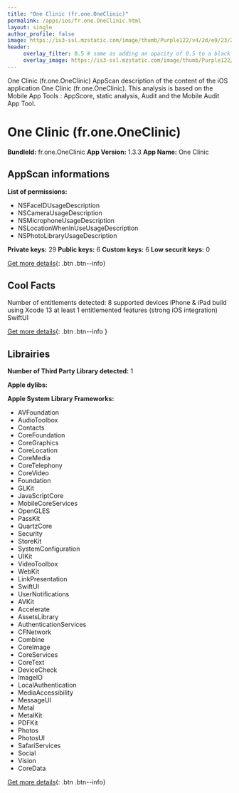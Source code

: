 ```yaml
---
title: "One Clinic (fr.one.OneClinic)"
permalink: /apps/ios/fr.one.OneClinic.html
layout: single
author_profile: false
image: https://is3-ssl.mzstatic.com/image/thumb/Purple122/v4/2d/e9/23/2de923bc-f119-9811-f353-bfe53995a505/AppIcon-1x_U007emarketing-0-7-0-85-220.png/512x512bb.jpg
header: 
     overlay_filter: 0.5 # same as adding an opacity of 0.5 to a black background
     overlay_image: https://is3-ssl.mzstatic.com/image/thumb/Purple122/v4/2d/e9/23/2de923bc-f119-9811-f353-bfe53995a505/AppIcon-1x_U007emarketing-0-7-0-85-220.png/512x512bb.jpg
---
```

One Clinic (fr.one.OneClinic) AppScan description of the content of the iOS application One Clinic (fr.one.OneClinic). This analysis is based on the Mobile App Tools : AppScore, static analysis, Audit and the Mobile Audit App Tool.

# One Clinic (fr.one.OneClinic)

**BundleId:** fr.one.OneClinic
**App Version:** 1.3.3
**App Name:** One Clinic


## AppScan informations 

**List of permissions:** 
- NSFaceIDUsageDescription
- NSCameraUsageDescription
- NSMicrophoneUsageDescription
- NSLocationWhenInUseUsageDescription
- NSPhotoLibraryUsageDescription
  
  
**Private keys:** 29
**Public keys:** 6
**Custom keys:** 6
**Low securit keys:** 0
  
[Get more details](/pricing.html){: .btn .btn--info}

## Cool Facts

Number of entitlements detected: 8
supported devices iPhone & iPad
build using Xcode 13
at least 1 entitlemented features (strong iOS integration)
SwiftUI
  
[Get more details](/pricing.html){: .btn .btn--info }

## Librairies 
**Number of Third Party Library detected:** 1


**Apple dylibs:**


**Apple System Library Frameworks:**
- AVFoundation
- AudioToolbox
- Contacts
- CoreFoundation
- CoreGraphics
- CoreLocation
- CoreMedia
- CoreTelephony
- CoreVideo
- Foundation
- GLKit
- JavaScriptCore
- MobileCoreServices
- OpenGLES
- PassKit
- QuartzCore
- Security
- StoreKit
- SystemConfiguration
- UIKit
- VideoToolbox
- WebKit
- LinkPresentation
- SwiftUI
- UserNotifications
- AVKit
- Accelerate
- AssetsLibrary
- AuthenticationServices
- CFNetwork
- Combine
- CoreImage
- CoreServices
- CoreText
- DeviceCheck
- ImageIO
- LocalAuthentication
- MediaAccessibility
- MessageUI
- Metal
- MetalKit
- PDFKit
- Photos
- PhotosUI
- SafariServices
- Social
- Vision
- CoreData


  
[Get more details](/pricing.html){: .btn .btn--info}

